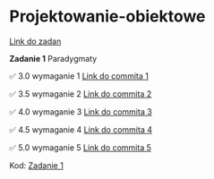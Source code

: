 # Projektowanie-obiektowe

[Link do zadan](https://github.com/kprzystalski/po2024)

**Zadanie 1** Paradygmaty

:white_check_mark: 3.0 wymaganie 1 [Link do commita 1](https://github.com/wmakoss/Projektowanie-obiektowe/commit/4bd98a405ca70e6935ee863a73ec82df383d2ff7)

:white_check_mark: 3.5 wymaganie 2 [Link do commita 2](https://github.com/wmakoss/Projektowanie-obiektowe/commit/0e224beb0318ad70dad0d1180a8d1ca1add12446)

:white_check_mark: 4.0 wymaganie 3 [Link do commita 3](https://github.com/wmakoss/Projektowanie-obiektowe/commit/6ab75e635f86ec53c1bbf8982ce1ca32feb8b30b)

:white_check_mark: 4.5 wymaganie 4 [Link do commita 4](https://github.com/wmakoss/Projektowanie-obiektowe/commit/bc7412dc8126c9a816a458bd4638050b009035ea)

:white_check_mark: 5.0 wymaganie 5 [Link do commita 5](https://github.com/wmakoss/Projektowanie-obiektowe/commit/eaf85bc46082e116f8226003accf9c2c21a6193c)


Kod: [Zadanie 1](https://github.com/wmakoss/Projektowanie-obiektowe/tree/main/zadanie%201)
